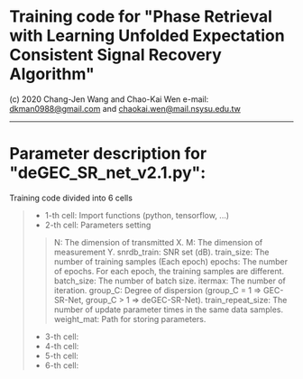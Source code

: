 # Training code for "Phase Retrieval with Learning Unfolded Expectation Consistent Signal Recovery Algorithm"
(c) 2020 Chang-Jen Wang and Chao-Kai Wen e-mail: dkman0988@gmail.com and chaokai.wen@mail.nsysu.edu.tw

--------------------------------------------------------------------------------------------------------------------------
# Parameter description for "deGEC_SR_net_v2.1.py":
Training code divided into 6 cells
 > - 1-th cell: Import functions (python, tensorflow, ...)
 > - 2-th cell: Parameters setting
 >> N: The dimension of transmitted X.
 >> M: The dimension of measurement Y.
 >> snrdb_train: SNR set (dB).
 >> train_size: The number of training samples (Each epoch)
 >> epochs: The number of epochs. For each epoch, the training samples are different.
 >> batch_size: The number of batch size.
 >> itermax: The number of iteration.
 >> group_C: Degree of dispersion (group_C = 1 => GEC-SR-Net, group_C > 1 => deGEC-SR-Net).
 >> train_repeat_size:  The number of update parameter times in the same data samples.
 >> weight_mat: Path for storing parameters.
 > - 3-th cell:
 > - 4-th cell:
 > - 5-th cell:
 > - 6-th cell:
